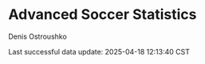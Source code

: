 # Advanced Soccer Statistics
Denis Ostroushko

<!-- gfm -->

Last successful data update: 2025-04-18 12:13:40 CST
